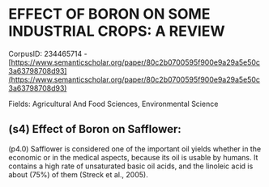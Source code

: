 # EFFECT OF BORON ON SOME INDUSTRIAL CROPS: A REVIEW

CorpusID: 234465714 - [https://www.semanticscholar.org/paper/80c2b0700595f900e9a29a5e50c3a63798708d93](https://www.semanticscholar.org/paper/80c2b0700595f900e9a29a5e50c3a63798708d93)

Fields: Agricultural And Food Sciences, Environmental Science

## (s4) Effect of Boron on Safflower:
(p4.0) Safflower is considered one of the important oil yields whether in the economic or in the medical aspects, because its oil is usable by humans. It contains a high rate of unsaturated basic oil acids, and the linoleic acid is about (75%) of them (Streck et al., 2005).
